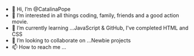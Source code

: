 - 👋 Hi, I’m @CatalinaPope
- 👀 I’m interested in all things coding, family, friends and a good action movie.
- 🌱 I’m currently learning ...JavaScript & GitHub, I've completed HTML and CSS
- 💞️ I’m looking to collaborate on ...Newbie projects
- 📫 How to reach me ...

<!---
CatalinaPope/CatalinaPope is a ✨ special ✨ repository because its `README.md` (this file) appears on your GitHub profile.
You can click the Preview link to take a look at your changes.
--->
